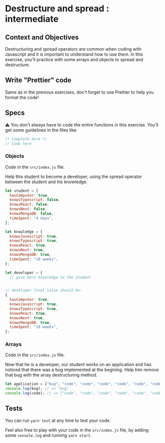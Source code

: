 # Destructure and spread : intermediate

## Context and Objectives

Destructuring and spread operators are common when coding with Javascript and it is important to understand how to use them.
In this exercise, you'll practice with some arrays and objects to spread and destructure.

## Write "Prettier" code

Same as in the previous exercises, don't forget to use Prettier to help you format the code!

## Specs

⚠️ You don't always have to code the entire functions in this exercise. You'll get some guidelines in the files like:

```js
/* Complete here */
// Code here
```

### Objects

Code in the `src/index.js` file.

Help this student to become a developer, using the spread operator between the student and his knowledge.

```js
let student = {
  hasComputer: true,
  knowsTypescript: false,
  knowsReact: false,
  knowsNext: false,
  knowsMongoDB: false,
  timeSpent: "4 days",
};

let knowledge = {
  knowsJavascript: true,
  knowsTypescript: true,
  knowsReact: true,
  knowsNext: true,
  knowsMongoDB: true,
  timeSpent: "10 weeks",
};

let developer = {
  // give more knowledge to the student


// developer final value should be:
{
  hasComputer: true,
  knowsJavascript: true,
  knowsTypescript: true,
  knowsReact: true,
  knowsNext: true,
  knowsMongoDB: true,
  timeSpent: "10 weeks",
};
```

### Arrays

Code in the `src/index.js` file.

Now that he is a developer, our student works on an application and has noticed that there was a bug implemented at the begining. Help him remove that bug with the array destructuring method. 

```js
let application = ["bug", "code", "code", "code", "code", "code", "code", "code", "code"];
console.log(bug); // => "bug"
console.log(code); // => ["code", "code", "code", "code", "code", "code", "code", "code"]
```

## Tests

You can run `yarn test` at any time to test your code.

Feel also free to play with your code in the `src/index.js` file, by adding some `console.log` and running `yarn start`.
